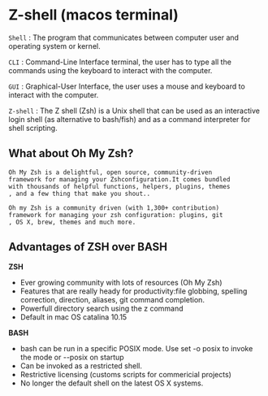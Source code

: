 # Z-shell (macos terminal)

 `Shell` : The program that communicates between computer user and
   operating system or kernel.

 `CLI` : Command-Line Interface terminal, the user has to type 
  all the commands using the keyboard to interact with the computer.

 `GUI` : Graphical-User Interface, the user uses a mouse and keyboard
  to interact with the computer.

 `Z-shell` : The Z shell (Zsh) is a Unix shell that can be used 
  as an interactive login shell (as alternative to bash/fish) and as a command interpreter 
  for shell scripting.

 
##  What about Oh My Zsh?
    Oh My Zsh is a delightful, open source, community-driven 
    framework for managing your Zshconfiguration.It comes bundled
    with thousands of helpful functions, helpers, plugins, themes
    , and a few thing that make you shout..

    Oh my Zsh is a community driven (with 1,300+ contribution)
    framework for managing your zsh configuration: plugins, git
    , OS X, brew, themes and much more.

## Advantages of ZSH over BASH

 __**ZSH**__

 - Ever growing community with lots of resources (Oh My Zsh)
 - Features that are really heady for productivity:file globbing,
   spelling correction, direction, aliases, git command completion.
 - Powerfull directory search using the z command
 - Default in mac OS catalina 10.15

 __**BASH**__

 - bash can be run in a specific POSIX mode. Use set -o posix 
   to invoke the mode or --posix on startup
 - Can be invoked as a restricted shell.
 - Restrictive licensing (customs scripts for commericial projects)
 - No longer the default shell on the latest OS X systems.


